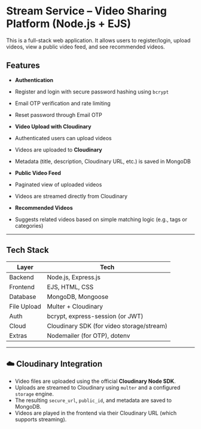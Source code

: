 #  Stream Service – Video Sharing Platform (Node.js + EJS)

This is a full-stack web application. It allows users to register/login, upload videos, view a public video feed, and see recommended videos.

##  Features

-  **Authentication**
  - Register and login with secure password hashing using `bcrypt`
  - Email OTP verification and rate limiting
  - Reset password through Email OTP

-  **Video Upload with Cloudinary**
  - Authenticated users can upload videos
  - Videos are uploaded to **Cloudinary**
  - Metadata (title, description, Cloudinary URL, etc.) is saved in MongoDB

-  **Public Video Feed**
  - Paginated view of uploaded videos
  - Videos are streamed directly from Cloudinary

-  **Recommended Videos**
  - Suggests related videos based on simple matching logic (e.g., tags or categories)

---

##  Tech Stack

| Layer       | Tech                                      |
|-------------|-------------------------------------------|
| Backend     | Node.js, Express.js                       |
| Frontend    | EJS, HTML, CSS                            |
| Database    | MongoDB, Mongoose                         |
| File Upload | Multer + Cloudinary                       |
| Auth        | bcrypt, express-session (or JWT)          |
| Cloud       | Cloudinary SDK (for video storage/stream) |
| Extras      | Nodemailer (for OTP), dotenv              |

---

## ☁️ Cloudinary Integration

- Video files are uploaded using the official **Cloudinary Node SDK**.
- Uploads are streamed to Cloudinary using `multer` and a configured `storage` engine.
- The resulting `secure_url`, `public_id`, and metadata are saved to MongoDB.
- Videos are played in the frontend via their Cloudinary URL (which supports streaming).

   
